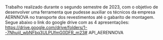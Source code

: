 Trabalho realizado durante o segundo semestre de 2023, com o objetivo de desenvolver uma ferramenta que pudesse auxiliar os técnicos da empresa AERNNOVA no transporte dos revestimentos até o gabarito de montagem.
Segue abaixo o link do google drive com as 4 apresentações:
https://drive.google.com/drive/folders/1--7NhuijI_wbNFbq3ULPUfmG0DFR_m23# API_AERENNOVA
